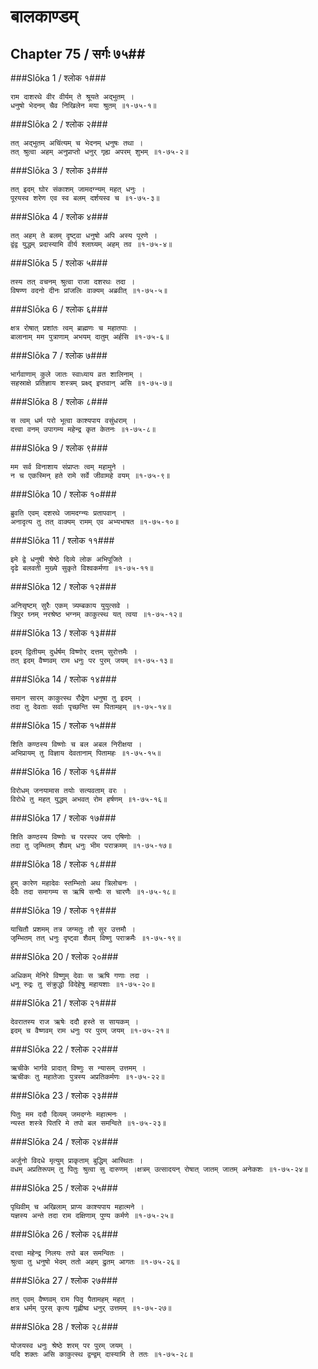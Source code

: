 बालकाण्डम्
===============================


## Chapter 75  / सर्गः ७५##


###Slōka 1 / श्लोक १###


    राम दाशरथे वीर वीर्यम् ते श्रूयते अद्भुतम् ।
    धनुषो भेदनम् चैव निखिलेन मया श्रुतम् ॥१-७५-१॥


###Slōka 2 / श्लोक २###


    तत् अद्भुतम् अचिंत्यम् च भेदनम् धनुषः तथा ।
    तत् श्रुत्वा अहम् अनुप्राप्तो धनुर् गृह्य अपरम् शुभम् ॥१-७५-२॥


###Slōka 3 / श्लोक ३###


    तत् इदम् घोर संकाशम् जामदग्न्यम् महत् धनुः ।
    पूरयस्व शरेण एव स्व बलम् दर्शयस्व च ॥१-७५-३॥


###Slōka 4 / श्लोक ४###


    तत् अहम् ते बलम् दृष्ट्वा धनुषो अपि अस्य पूरणे ।
    द्वंद्व युद्धम् प्रदास्यामि वीर्य श्लाघ्यम् अहम् तव ॥१-७५-४॥


###Slōka 5 / श्लोक ५###


    तस्य तत् वचनम् श्रुत्वा राजा दशरथः तदा ।
    विषण्ण वदनो दीनः प्रांजलिः वाक्यम् अब्रवीत् ॥१-७५-५॥


###Slōka 6 / श्लोक ६###


    क्षत्र रोषात् प्रशांतः त्वम् ब्राह्मणः च महातपाः ।
    बालानाम् मम पुत्राणाम् अभयम् दातुम् अर्हसि ॥१-७५-६॥


###Slōka 7 / श्लोक ७###


    भार्गवाणाम् कुले जातः स्वाध्याय व्रत शालिनाम् ।
    सहस्राक्षे प्रतिज्ञाय शस्त्रम् प्रक्ष्द् इप्तवान् असि ॥१-७५-७॥


###Slōka 8 / श्लोक ८###


    स त्वम् धर्म परो भूत्वा काश्यपाय वसुंधराम् ।
    दत्त्वा वनम् उपागम्य महेन्द्र कृत केतनः ॥१-७५-८॥


###Slōka 9 / श्लोक ९###


    मम सर्व विनाशाय संप्राप्तः त्वम् महामुने ।
    न च एकस्मिन् हते रामे सर्वे जीवामहे वयम् ॥१-७५-९॥


###Slōka 10 / श्लोक १०###


    ब्रुवति एवम् दशरथे जामदग्न्यः प्रतापवान् ।
    अनादृत्य तु तत् वाक्यम् रामम् एव अभ्यभाषत ॥१-७५-१०॥


###Slōka 11 / श्लोक ११###


    इमे द्वे धनुषी श्रेष्ठे दिव्ये लोक अभिपूजिते ।
    दृढे बलवती मुख्ये सुकृते विश्वकर्मणा ॥१-७५-११॥


###Slōka 12 / श्लोक १२###


    अनिसृष्टम् सुरैः एकम् त्र्यम्बकाय युयुत्सवे ।
    त्रिपुर घ्नम् नरश्रेष्ठ भग्नम् काकुत्स्थ यत् त्वया ॥१-७५-१२॥


###Slōka 13 / श्लोक १३###


    इदम् द्वितीयम् दुर्धर्षम् विष्णोर् दत्तम् सुरोत्तमैः ।
    तत् इदम् वैष्णवम् राम धनुः पर पुरम् जयम् ॥१-७५-१३॥


###Slōka 14 / श्लोक १४###


    समान सारम् काकुत्स्थ रौद्रेण धनुषा तु इदम् ।
    तदा तु देवताः सर्वाः पृच्छन्ति स्म पितामहम् ॥१-७५-१४॥


###Slōka 15 / श्लोक १५###


    शिति कण्ठस्य विष्णोः च बल अबल निरीक्षया ।
    अभिप्रायम् तु विज्ञाय देवतानाम् पितामहः ॥१-७५-१५॥


###Slōka 16 / श्लोक १६###


    विरोधम् जनयामास तयोः सत्यवताम् वरः ।
    विरोधे तु महत् युद्धम् अभवत् रोम हर्षणम् ॥१-७५-१६॥


###Slōka 17 / श्लोक १७###


    शिति कण्ठस्य विष्णोः च परस्पर जय एषिणोः ।
    तदा तु जृम्भितम् शैवम् धनुः भीम पराक्रमम् ॥१-७५-१७॥


###Slōka 18 / श्लोक १८###


    हुम् कारेण महादेवः स्तम्भितो अथ त्रिलोचनः ।
    देवैः तदा समागम्य स ऋषि सन्घैः स चारणैः ॥१-७५-१८॥


###Slōka 19 / श्लोक १९###


    याचितौ प्रशमम् तत्र जग्मतुः तौ सुर उत्तमौ ।
    जृम्भितम् तत् धनुः दृष्ट्वा शैवम् विष्णु पराक्रमैः ॥१-७५-१९॥


###Slōka 20 / श्लोक २०###


    अधिकम् मेनिरे विष्णुम् देवाः स ऋषि गणाः तदा ।
    धनू रुद्रः तु संक्रुद्धो विदेहेषु महायशाः ॥१-७५-२०॥


###Slōka 21 / श्लोक २१###


    देवरातस्य राज ऋषेः ददौ हस्ते स सायकम् ।
    इदम् च वैष्णवम् राम धनुः पर पुरम् जयम् ॥१-७५-२१॥


###Slōka 22 / श्लोक २२###


    ऋचीके भार्गवे प्रादात् विष्णुः स न्यासम् उत्तमम् ।
    ऋचीकः तु महातेजाः पुत्रस्य अप्रतिकर्मणः ॥१-७५-२२॥


###Slōka 23 / श्लोक २३###


    पितुः मम ददौ दिव्यम् जमदग्नेः महात्मनः ।
    न्यस्त शस्त्रे पितरि मे तपो बल समन्विते ॥१-७५-२३॥


###Slōka 24 / श्लोक २४###


    अर्जुनो विदधे मृत्युम् प्राकृताम् बुद्धिम् आस्थितः ।
    वधम् अप्रतिरूपम् तु पितुः श्रुत्वा सु दारुणम् ।क्षत्रम् उत्सादयन् रोषात् जातम् जातम् अनेकशः ॥१-७५-२४॥


###Slōka 25 / श्लोक २५###


    पृथिवीम् च अखिलाम् प्राप्य काश्यपाय महात्मने ।
    यज्ञस्य अन्ते तदा राम दक्षिणाम् पुण्य कर्मणे ॥१-७५-२५॥


###Slōka 26 / श्लोक २६###


    दत्त्वा महेन्द्र निलयः तपो बल समन्वितः ।
    श्रुत्वा तु धनुषो भेदम् ततो अहम् द्रुतम् आगतः ॥१-७५-२६॥


###Slōka 27 / श्लोक २७###


    तत् एवम् वैष्णवम् राम पितृ पैतामहम् महत् ।
    क्षत्र धर्मम् पुरस् कृत्य गृह्णीष्व धनुर् उत्तमम् ॥१-७५-२७॥


###Slōka 28 / श्लोक २८###


    योजयस्व धनुः श्रेष्ठे शरम् पर पुरम् जयम् ।
    यदि शक्तः असि काकुत्स्थ द्वन्द्वम् दास्यामि ते ततः ॥१-७५-२८॥


